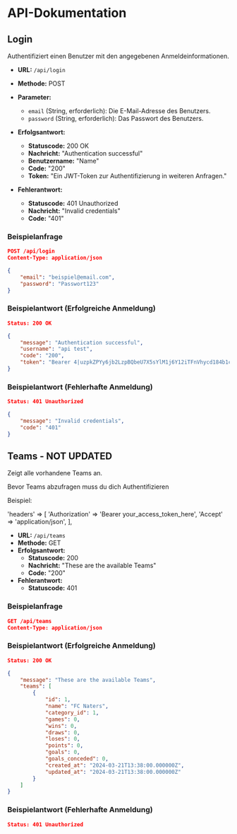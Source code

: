 # API-Dokumentation


## Login

Authentifiziert einen Benutzer mit den angegebenen Anmeldeinformationen.

- **URL:** `/api/login`
- **Methode:** POST
- **Parameter:**
  - `email` (String, erforderlich): Die E-Mail-Adresse des Benutzers.
  - `password` (String, erforderlich): Das Passwort des Benutzers.
- **Erfolgsantwort:**
  - **Statuscode:** 200 OK
  - **Nachricht:** "Authentication successful"
  - **Benutzername:** "Name"
  - **Code:** "200"
  - **Token:** "Ein JWT-Token zur Authentifizierung in weiteren Anfragen."

- **Fehlerantwort:**
  - **Statuscode:** 401 Unauthorized
  - **Nachricht:** "Invalid credentials"
  - **Code:** "401"


### Beispielanfrage

```json
POST /api/login
Content-Type: application/json

{
    "email": "beispiel@email.com",
    "password": "Passwort123"
}
```

### Beispielantwort (Erfolgreiche Anmeldung)

```json
Status: 200 OK

{
    "message": "Authentication successful",
    "username": "api test",
    "code": "200",
    "token": "Bearer 4|uzpkZPYy6jb2LzpBQbeU7X5sYlM1j6Y12iTFnVhycd184b1c"
}
```

### Beispielantwort (Fehlerhafte Anmeldung)

```json
Status: 401 Unauthorized

{
    "message": "Invalid credentials",
    "code": "401"
}
```

## Teams - NOT UPDATED
Zeigt alle vorhandene Teams an.

Bevor Teams abzufragen muss du dich Authentifizieren 

Beispiel:

'headers' => [
        'Authorization' => 'Bearer your_access_token_here',
        'Accept' => 'application/json',
    ],

  
- **URL:** `/api/teams`
- **Methode:** GET
- **Erfolgsantwort:**
  - **Statuscode:** 200
  - **Nachricht:** "These are the available Teams"
  - **Code:** "200"
- **Fehlerantwort:**
  - **Statuscode:** 401


### Beispielanfrage

```json
GET /api/teams
Content-Type: application/json


```

### Beispielantwort (Erfolgreiche Anmeldung)

```json
Status: 200 OK

{
    "message": "These are the available Teams",
    "teams": [
        {
            "id": 1,
            "name": "FC Naters",
            "category_id": 1,
            "games": 0,
            "wins": 0,
            "draws": 0,
            "loses": 0,
            "points": 0,
            "goals": 0,
            "goals_conceded": 0,
            "created_at": "2024-03-21T13:38:00.000000Z",
            "updated_at": "2024-03-21T13:38:00.000000Z"
        }
    ]
}
```

### Beispielantwort (Fehlerhafte Anmeldung)

```json
Status: 401 Unauthorized
```